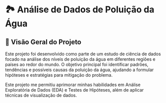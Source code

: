# 🏞️ Análise de Dados de Poluição da Água

## 📄 Visão Geral do Projeto

Este projeto foi desenvolvido como parte de um estudo de ciência de dados focado na análise dos níveis de poluição da água em diferentes regiões e países ao redor do mundo. O objetivo principal foi identificar padrões, tendências e possíveis causas da poluição da água, ajudando a formular hipóteses e estratégias para mitigação do problema.

Este projeto me permitiu aprimorar minhas habilidades em Análise Exploratória de Dados (EDA) e Testes de Hipóteses, além de aplicar técnicas de visualização de dados.
